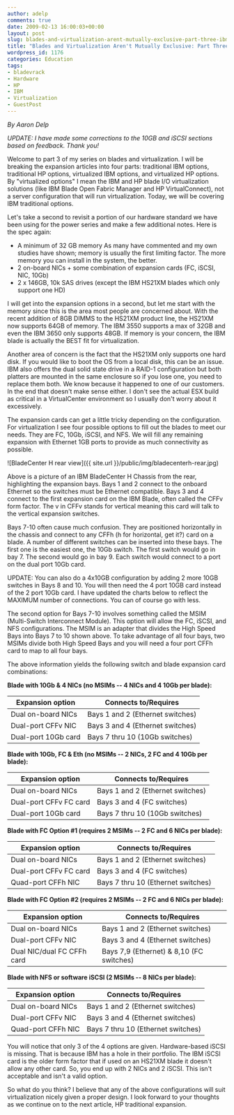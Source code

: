 ```yaml
---
author: adelp
comments: true
date: 2009-02-13 16:00:03+00:00
layout: post
slug: blades-and-virtualization-arent-mutually-exclusive-part-three-ibm-traditional-expansion-options
title: "Blades and Virtualization Aren't Mutually Exclusive: Part Three, IBM Traditional Expansion Options"
wordpress_id: 1176
categories: Education
tags:
- bladevrack
- Hardware
- HP
- IBM
- Virtualization
- GuestPost
---
```


_By Aaron Delp_

_UPDATE: I have made some corrections to the 10GB and iSCSI sections based on feedback. Thank you!_

Welcome to part 3 of my series on blades and virtualization. I will be breaking the expansion articles into four parts: traditional IBM options, traditional HP options, virtualized IBM options, and virtualized HP options. By "virtualized options" I mean the IBM and HP blade I/O virtualization solutions (like IBM Blade Open Fabric Manager and HP VirtualConnect), not a server configuration that will run virtualization. Today, we will be covering IBM traditional options.

Let's take a second to revisit a portion of our hardware standard we have been using for the power series and make a few additional notes. Here is the spec again:

* A minimum of 32 GB memory  As many have commented and my own studies have shown; memory is usually the first limiting factor. The more memory you can install in the system, the better.  
* 2 on-board NICs + some combination of expansion cards (FC, iSCSI, NIC, 10Gb)  
* 2 x 146GB, 10k SAS drives (except the IBM HS21XM blades which only support one HD)

I will get into the expansion options in a second, but let me start with the memory since this is the area most people are concerned about. With the recent addition of 8GB DIMMS to the HS21XM product line, the HS21XM now supports 64GB of memory. The IBM 3550 supports a max of 32GB and even the IBM 3650 only supports 48GB. If memory is your concern, the IBM blade is actually the BEST fit for virtualization.

Another area of concern is the fact that the HS21XM only supports one hard disk. If you would like to boot the OS from a local disk, this can be an issue. IBM also offers the dual solid state drive in a RAID-1 configuration but both platters are mounted in the same enclosure so if you lose one, you need to replace them both. We know because it happened to one of our customers. In the end that doesn't make sense either. I don't see the actual ESX build as critical in a VirtualCenter environment so I usually don't worry about it excessively.

The expansion cards can get a little tricky depending on the configuration. For virtualization I see four possible options to fill out the blades to meet our needs. They are FC, 10Gb, iSCSI, and NFS. We will fill any remaining expansion with Ethernet 1GB ports to provide as much connectivity as possible.

![BladeCenter H rear view]({{ site.url }}/public/img/bladecenterh-rear.jpg)

Above is a picture of an IBM BladeCenter H Chassis from the rear, highlighting the expansion bays. Bays 1 and 2 connect to the onboard Ethernet so the switches must be Ethernet compatible. Bays 3 and 4 connect to the first expansion card on the IBM Blade, often called the CFFv form factor. The v in CFFv stands for vertical meaning this card will talk to the vertical expansion switches.

Bays 7-10 often cause much confusion. They are positioned horizontally in the chassis and connect to any CFFh (h for horizontal, get it?) card on a blade. A number of different switches can be inserted into these bays. The first one is the easiest one, the 10Gb switch. The first switch would go in bay 7. The second would go in bay 9. Each switch would connect to a port on the dual port 10Gb card.

UPDATE: You can also do a 4x10GB configuration by adding 2 more 10GB switches in Bays 8 and 10. You will then need the 4 port 10GB card instead of the 2 port 10Gb card. I have updated the charts below to reflect the MAXIMUM number of connections. You can of course go with less.

The second option for Bays 7-10 involves something called the MSIM (Multi-Switch Interconnect Module). This option will allow the FC, iSCSI, and NFS configurations. The MSIM is an adapter that divides the High Speed Bays into Bays 7 to 10 shown above. To take advantage of all four bays, two MSIMs divide both High Speed Bays and you will need a four port CFFh card to map to all four bays.

The above information yields the following switch and blade expansion card combinations:

**Blade with 10Gb & 4 NICs (no MSIMs -- 4 NICs and 4 10Gb per blade):**

| Expansion option    | Connects to/Requires             |
|---------------------|----------------------------------|
| Dual on-board NICs  | Bays 1 and 2 (Ethernet switches) |
| Dual-port CFFv NIC  | Bays 3 and 4 (Ethernet switches) |
| Dual-port 10Gb card | Bays 7 thru 10 (10Gb switches)   |

**Blade with 10Gb, FC & Eth (no MSIMs -- 2 NICs, 2 FC and 4 10Gb per blade):**

| Expansion option       | Connects to/Requires             |
|------------------------|----------------------------------|
| Dual on-board NICs     | Bays 1 and 2 (Ethernet switches) |
| Dual-port CFFv FC card | Bays 3 and 4 (FC switches)       |
| Dual-port 10Gb card    | Bays 7 thru 10 (10Gb switches)   |

**Blade with FC Option #1 (requires 2 MSIMs -- 2 FC and 6 NICs per blade):**

| Expansion option       | Connects to/Requires               |
|------------------------|------------------------------------|
| Dual on-board NICs     | Bays 1 and 2 (Ethernet switches)   |
| Dual-port CFFv FC card | Bays 3 and 4 (FC switches)         |
| Quad-port CFFh NIC     | Bays 7 thru 10 (Ethernet switches) |

**Blade with FC Option #2 (requires 2 MSIMs -- 2 FC and 6 NICs per blade):**

| Expansion option           | Connects to/Requires                     |
|----------------------------|------------------------------------------|
| Dual on-board NICs         | Bays 1 and 2 (Ethernet switches)         |
| Dual-port CFFv NIC         | Bays 3 and 4 (Ethernet switches)         |
| Dual NIC/dual FC CFFh card | Bays 7,9 (Ethernet) & 8,10 (FC switches) |

**Blade with NFS or software iSCSI (2 MSIMs -- 8 NICs per blade):**

| Expansion option   | Connects to/Requires               |
|--------------------|------------------------------------|
| Dual on-board NICs | Bays 1 and 2 (Ethernet switches)   |
| Dual-port CFFv NIC | Bays 3 and 4 (Ethernet switches)   |
| Quad-port CFFh NIC | Bays 7 thru 10 (Ethernet switches) |

You will notice that only 3 of the 4 options are given. Hardware-based iSCSI is missing. That is because IBM has a hole in their portfolio. The IBM iSCSI card is the older form factor that if used on an HS21XM blade it doesn't allow any other card. So, you end up with 2 NICs and 2 iSCSI. This isn't acceptable and isn't a valid option.

So what do you think? I believe that any of the above configurations will suit virtualization nicely given a proper design. I look forward to your thoughts as we continue on to the next article, HP traditional expansion.
